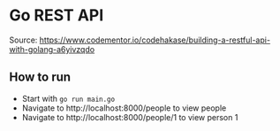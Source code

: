 # Go REST API

Source: https://www.codementor.io/codehakase/building-a-restful-api-with-golang-a6yivzqdo

## How to run

- Start with `go run main.go`
- Navigate to http://localhost:8000/people to view people
- Navigate to http://localhost:8000/people/1 to view person 1

